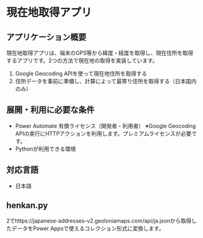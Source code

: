 # 現在地取得アプリ

## アプリケーション概要
現在地取得アプリは、端末のGPS等から緯度・経度を取得し、現在住所を取得するアプリです。2つの方法で現在地の取得を実装しています。

1. Google Geocoding APIを使って現在地住所を取得する
2. 住所データを事前に準備し、計算によって最寄り住所を取得する（日本国内のみ）

## 展開・利用に必要な条件
* Power Automate 有償ライセンス（開発者・利用者）
  ※Google Geocoding APIの実行にHTTPアクションを利用します。プレミアムライセンスが必要です。
* Pythonが利用できる環境

## 対応言語
* 日本語


## henkan.py
2でhttps://japanese-addresses-v2.geoloniamaps.com/api/ja.jsonから取得したデータをPower Appsで使えるコレクション形式に変換します。

